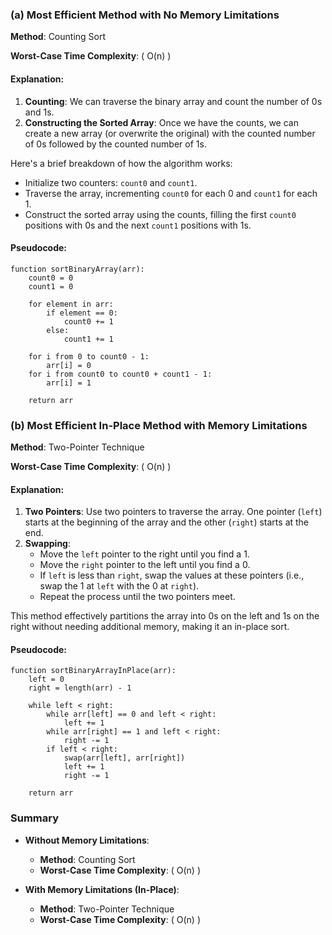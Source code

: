 ### (a) Most Efficient Method with No Memory Limitations

**Method**: Counting Sort

**Worst-Case Time Complexity**: \( O(n) \)

#### Explanation:
1. **Counting**: We can traverse the binary array and count the number of 0s and 1s.
2. **Constructing the Sorted Array**: Once we have the counts, we can create a new array (or overwrite the original) with the counted number of 0s followed by the counted number of 1s.

Here's a brief breakdown of how the algorithm works:
- Initialize two counters: `count0` and `count1`.
- Traverse the array, incrementing `count0` for each 0 and `count1` for each 1.
- Construct the sorted array using the counts, filling the first `count0` positions with 0s and the next `count1` positions with 1s.

#### Pseudocode:
```plaintext
function sortBinaryArray(arr):
    count0 = 0
    count1 = 0

    for element in arr:
        if element == 0:
            count0 += 1
        else:
            count1 += 1

    for i from 0 to count0 - 1:
        arr[i] = 0
    for i from count0 to count0 + count1 - 1:
        arr[i] = 1

    return arr
```

### (b) Most Efficient In-Place Method with Memory Limitations

**Method**: Two-Pointer Technique

**Worst-Case Time Complexity**: \( O(n) \)

#### Explanation:
1. **Two Pointers**: Use two pointers to traverse the array. One pointer (`left`) starts at the beginning of the array and the other (`right`) starts at the end.
2. **Swapping**: 
   - Move the `left` pointer to the right until you find a 1.
   - Move the `right` pointer to the left until you find a 0.
   - If `left` is less than `right`, swap the values at these pointers (i.e., swap the 1 at `left` with the 0 at `right`).
   - Repeat the process until the two pointers meet.

This method effectively partitions the array into 0s on the left and 1s on the right without needing additional memory, making it an in-place sort.

#### Pseudocode:
```plaintext
function sortBinaryArrayInPlace(arr):
    left = 0
    right = length(arr) - 1

    while left < right:
        while arr[left] == 0 and left < right:
            left += 1
        while arr[right] == 1 and left < right:
            right -= 1
        if left < right:
            swap(arr[left], arr[right])
            left += 1
            right -= 1

    return arr
```

### Summary

- **Without Memory Limitations**: 
  - **Method**: Counting Sort
  - **Worst-Case Time Complexity**: \( O(n) \)

- **With Memory Limitations (In-Place)**: 
  - **Method**: Two-Pointer Technique
  - **Worst-Case Time Complexity**: \( O(n) \)
